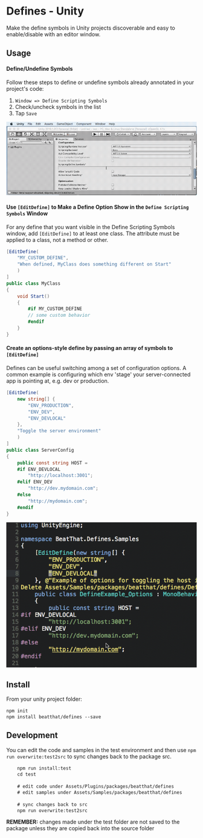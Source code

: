 # Defines - Unity

Make the define symbols in Unity projects discoverable and easy to enable/disable with an editor window.

## Usage

#### Define/Undefine Symbols

Follow these steps to define or undefine symbols already annotated in your project's code:

1. ```Window => Define Scripting Symbols```
2. Check/uncheck symbols in the list
3. Tap ```Save```

![Launch Window](READMEfiles/images/launch-window.gif)

#### Use ```[EditDefine]``` to Make a Define Option Show in the ```Define Scripting Symbols``` Window

For any define that you want visible in the Define Scripting Symbols window, add ```[EditDefine]``` to at least one class. The attribute must be applied to a class, not a method or other.

```csharp
[EditDefine(
    "MY_CUSTOM_DEFINE",
    "When defined, MyClass does something different on Start"
    )
]
public class MyClass
{
    void Start()
    {
        #if MY_CUSTOM_DEFINE
        // some custom behavior
        #endif
    }
}
```

#### Create an options-style define by passing an array of symbols to ```[EditDefine]```

Defines can be useful switching among a set of configuration options. A common example is configuring which env 'stage' your server-connected app is pointing at, e.g. dev or production.

```csharp
[EditDefine(
    new string[] {
        "ENV_PRODUCTION",
        "ENV_DEV",
        "ENV_DEVLOCAL"
    },
    "Toggle the server environment"
    )
]
public class ServerConfig
{
    public const string HOST =
    #if ENV_DEVLOCAL
        "http://localhost:3001";
    #elif ENV_DEV
        "http://dev.mydomain.com";
    #else
        "http://mydomain.com";
    #endif
}
```

![Options](READMEfiles/images/options.gif)

## Install

From your unity project folder:

    npm init
    npm install beatthat/defines --save

## Development

You can edit the code and samples in the test environment and then use ```npm run overwrite:test2src``` to sync changes back to the package src.

```
    npm run install:test
    cd test

    # edit code under Assets/Plugins/packages/beatthat/defines
    # edit samples under Assets/Samples/packages/beatthat/defines

    # sync changes back to src
    npm run overwrite:test2src
```

**REMEMBER:** changes made under the test folder are not saved to the package
unless they are copied back into the source folder
